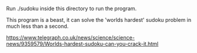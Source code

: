 Run ./sudoku inside this directory to run the program. 

This program is a beast, it can solve the 'worlds hardest' sudoku problem in much less than a second.

https://www.telegraph.co.uk/news/science/science-news/9359579/Worlds-hardest-sudoku-can-you-crack-it.html